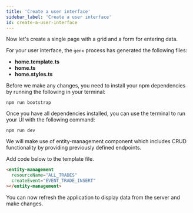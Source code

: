 ```yaml
---
title: 'Create a user interface'
sidebar_label: 'Create a user interface'
id: create-a-user-interface
---
```


Now let's create a single page with a grid and a form for entering data.

For your user interface, the `genx` process has generated the following files:

- **home.template.ts**
- **home.ts**
- **home.styles.ts**

Before we make any changes, you need to install your npm dependencies by running the following in your terminal:

```shell
npm run bootstrap
```

Once you have all dependencies installed, you can use the terminal to run your UI with the following command:

```shell
npm run dev
```

We will make use of entity-management component which includes CRUD functionality by providing previously defined endpoints.

Add code below to the template file.

```html title="home.template.ts"
<entity-management
  resourceName="ALL_TRADES"
  createEvent="EVENT_TRADE_INSERT"
></entity-management>
```

You can now refresh the application to display data from the server and make changes.
